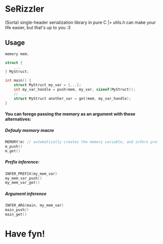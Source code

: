 # SeRizzler

(Sorta) single-header serialization library in pure C
    |> utils.h can make your life easier, but that's up to you :3
## Usage
```c
memory mem;

struct {
    ...
} MyStruct;

int main() {
    struct MyStruct my_var = {...};
    int my_var_handle = push(mem, my_var, sizeof(MyStruct));
    // ...
    struct MyStruct another_var = get(mem, my_var_handle);
}
```
#### You can forego passing the memory as an argument with these alternatives:
##### Defauly memory macro
```c
MEMORY(m) // automatically creates the memory variable, and infers prefixes
m_push()
m_get()
```
##### Prefix inference:
```c
INFER_PREFIX(my_mem_var)
my_mem_var_push()
my_mem_var_get()
```
##### Argument inference
```c
INFER_ARG(main, my_mem_var)
main_push()
main_get()
```


# Have fyn!
